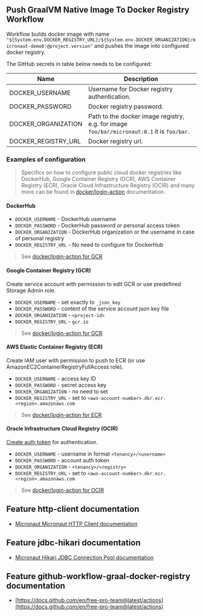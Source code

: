 ## Push GraalVM Native Image To Docker Registry Workflow

Workflow builds docker image with
name `"${System.env.DOCKER_REGISTRY_URL}/${System.env.DOCKER_ORGANIZATION}/micronaut-demo0:@project.version"` and pushes
the image into configured docker registry.

The GitHub secrets in table below needs to be configured:

| Name | Description |
| ---- | ----------- |
| DOCKER_USERNAME | Username for Docker registry authentication. |
| DOCKER_PASSWORD | Docker registry password. |
| DOCKER_ORGANIZATION | Path to the docker image registry, e.g. for image `foo/bar/micronaut:0.1` it is `foo/bar`. |
| DOCKER_REGISTRY_URL | Docker registry url. |

### Examples of configuration

> Specifics on how to configure public cloud docker registries like DockerHub, Google Container Registry (GCR), AWS Container Registry (ECR),
> Oracle Cloud Infrastructure Registry (OCIR) and many more can be found in [docker/login-action](https://github.com/docker/login-action)
> documentation.

#### DockerHub

- `DOCKER_USERNAME` - DockerHub username
- `DOCKER_PASSWORD` - DockerHub password or personal access token
- `DOCKER_ORGANIZATION` - DockerHub organization or the username in case of personal registry
- `DOCKER_REGISTRY_URL` - No need to configure for DockerHub

> See [docker/login-action for GCR](https://github.com/docker/login-action#dockerhub)

#### Google Container Registry (GCR)

Create service account with permission to edit GCR or use predefined Storage Admin role.

- `DOCKER_USERNAME` - set exactly to `_json_key`
- `DOCKER_PASSWORD` - content of the service account json key file
- `DOCKER_ORGANIZATION` - `<project-id>`
- `DOCKER_REGISTRY_URL` - `gcr.io`

> See [docker/login-action for GCR](https://github.com/docker/login-action#google-container-registry-gcr)

#### AWS Elastic Container Registry (ECR)

Create IAM user with permission to push to ECR (or use AmazonEC2ContainerRegistryFullAccess role).

- `DOCKER_USERNAME` - access key ID
- `DOCKER_PASSWORD` - secret access key
- `DOCKER_ORGANIZATION` - no need to set
- `DOCKER_REGISTRY_URL` - set to `<aws-account-number>.dkr.ecr.<region>.amazonaws.com`

> See [docker/login-action for ECR](https://github.com/docker/login-action#aws-elastic-container-registry-ecr)

#### Oracle Infrastructure Cloud Registry (OCIR)

[Create auth token](https://www.oracle.com/webfolder/technetwork/tutorials/obe/oci/registry/index.html#GetanAuthToken)
for authentication.

- `DOCKER_USERNAME` - username in format `<tenancy>/<username>`
- `DOCKER_PASSWORD` - account auth token
- `DOCKER_ORGANIZATION` - `<tenancy>/<registry>`
- `DOCKER_REGISTRY_URL` - set to `<aws-account-number>.dkr.ecr.<region>.amazonaws.com`

> See [docker/login-action for OCIR](https://github.com/docker/login-action#oci-oracle-cloud-infrastructure-registry-ocir)

## Feature http-client documentation

- [Micronaut Micronaut HTTP Client documentation](https://docs.micronaut.io/latest/guide/index.html#httpClient)

## Feature jdbc-hikari documentation

- [Micronaut Hikari JDBC Connection Pool documentation](https://micronaut-projects.github.io/micronaut-sql/latest/guide/index.html#jdbc)

## Feature github-workflow-graal-docker-registry documentation

- [https://docs.github.com/en/free-pro-team@latest/actions](https://docs.github.com/en/free-pro-team@latest/actions)

